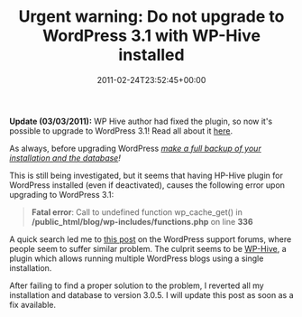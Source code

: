 ﻿---
title: 'Urgent warning: Do not upgrade to WordPress 3.1 with WP-Hive installed'
date: 2011-02-24T23:52:45+00:00
---
**Update (03/03/2011):** WP Hive author had fixed the plugin, so now it's possible to upgrade to WordPress 3.1! Read all about it [here](/2011/03/wp-hive-now-works-with-wordpress-3-1/ "WP Hive now works with WordPress 3.1!").

As always, before upgrading WordPress _<span style="text-decoration: underline;">make a full backup of your installation and the database</span>!_

<!-- more -->

This is still being investigated, but it seems that having HP-Hive plugin for WordPress installed (even if deactivated), causes the following error upon upgrading to WordPress 3.1:

> **Fatal error**: Call to undefined function wp\_cache\_get() in **/public_html/blog/wp-includes/functions.php** on line **336**

A quick search led me to [this post](http://wordpress.org/support/topic/upgrade-to-31-wp_cache_get-issue) on the WordPress support forums, where people seem to suffer similar problem. The culprit seems to be [WP-Hive](http://wp-hive.com/), a plugin which allows running multiple WordPress blogs using a single installation.

After failing to find a proper solution to the problem, I reverted all my installation and database to version 3.0.5. I will update this post as soon as a fix available.
